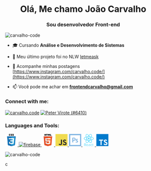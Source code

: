<h1 align="center">Olá, Me chamo João Carvalho</h1>
<h3 align="center">Sou desenvolvedor Front-end</h3>

<p align="left"> <img src="https://komarev.com/ghpvc/?username=carvalho-code&label=Profile%20views&color=0e75b6&style=flat" alt="carvalho-code" /> </p>

- 🎓 Cursando **Análise e Desenvolvimento de Sistemas** 

- 👯 Meu último projeto foi no NLW [letmeask](https://github.com/carvalho-code/letmeask/tree/main)

- 👾 Acompanhe minhas postagens [https://www.instagram.com/carvalho.code/](https://www.instagram.com/carvalho.code/)

- 📫 Você pode me achar em **frontendcarvalho@gmail.com**

<h3 align="left">Connect with me:</h3>
<p align="left">
<a href="https://instagram.com/carvalho.code" target="blank"><img align="center" src="https://raw.githubusercontent.com/rahuldkjain/github-profile-readme-generator/master/src/images/icons/Social/instagram.svg" alt="carvalho.code" height="30" width="40" /></a>
<a href="https://discord.gg/Peter Virote (#6410)" target="blank"><img align="center" src="https://raw.githubusercontent.com/rahuldkjain/github-profile-readme-generator/master/src/images/icons/Social/discord.svg" alt="Peter Virote (#6410)" height="30" width="40" /></a>
</p>

<h3 align="left">Languages and Tools:</h3>
<p align="left"> <a href="https://www.w3schools.com/css/" target="_blank"> <img src="https://raw.githubusercontent.com/devicons/devicon/master/icons/css3/css3-original-wordmark.svg" alt="css3" width="40" height="40"/> </a> <a href="https://firebase.google.com/" target="_blank"> <img src="https://www.vectorlogo.zone/logos/firebase/firebase-icon.svg" alt="firebase" width="40" height="40"/> </a> <a href="https://www.w3.org/html/" target="_blank"> <img src="https://raw.githubusercontent.com/devicons/devicon/master/icons/html5/html5-original-wordmark.svg" alt="html5" width="40" height="40"/> </a> <a href="https://developer.mozilla.org/en-US/docs/Web/JavaScript" target="_blank"> <img src="https://raw.githubusercontent.com/devicons/devicon/master/icons/javascript/javascript-original.svg" alt="javascript" width="40" height="40"/> </a> <a href="https://www.photoshop.com/en" target="_blank"> <img src="https://raw.githubusercontent.com/devicons/devicon/master/icons/photoshop/photoshop-line.svg" alt="photoshop" width="40" height="40"/> </a> <a href="https://reactjs.org/" target="_blank"> <img src="https://raw.githubusercontent.com/devicons/devicon/master/icons/react/react-original-wordmark.svg" alt="react" width="40" height="40"/> </a> <a href="https://www.typescriptlang.org/" target="_blank"> <img src="https://raw.githubusercontent.com/devicons/devicon/master/icons/typescript/typescript-original.svg" alt="typescript" width="40" height="40"/> </a> </p>

<p><img align="center" src="https://github-readme-stats.vercel.app/api/top-langs?username=carvalho-code&show_icons=true&title_color=1f5b89&text_color=ffffff&bg_color=1c124e&locale=en&layout=compact" alt="carvalho-code" /></p>
c

